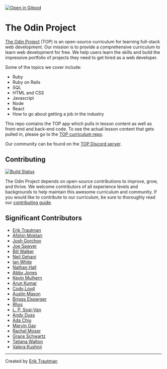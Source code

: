 [![Open in Gitpod](https://gitpod.io/button/open-in-gitpod.svg)](https://gitpod.io/#https://github.com/fetchly/the-odin-test)

# The Odin Project

[The Odin Project](https://www.theodinproject.com/) (TOP) is an open-source curriculum for learning full-stack web development. Our mission is to provide a comprehensive curriculum to learn web development for free. We help users learn the skills and build the impressive portfolio of projects they need to get hired as a web developer.

Some of the topics we cover include:

- Ruby
- Ruby on Rails
- SQL
- HTML and CSS
- Javascript
- Node
- React
- How to go about getting a job in the industry

This repo contains the TOP app which pulls in lesson content as well as front-end and back-end code. To see the actual lesson content that gets pulled in, please go to the [TOP curriculum repo](https://github.com/TheOdinProject/curriculum).

Our community can be found on the [TOP Discord server](https://discord.gg/fbFCkYabZB).

## Contributing

[![Build Status](https://circleci.com/gh/TheOdinProject/theodinproject.svg?style=svg)](https://app.circleci.com/pipelines/github/TheOdinProject/theodinproject)

The Odin Project depends on open-source contributions to improve, grow, and thrive. We welcome contributors of all experience levels and backgrounds to help maintain this awesome curriculum and community. If you would like to contribute to our curriculum, be sure to thoroughly read our [contributing guide](https://github.com/TheOdinProject/theodinproject/blob/main/CONTRIBUTING.md).

## Significant Contributors

- [Erik Trautman](https://github.com/eriktrautman)
- [Afshin Moktari](https://github.com/afshinator)
- [Josh Gorchov](https://github.com/gorchov)
- [Joe Sawyer](https://github.com/zkay)
- [Bill Walker](https://github.com/mach1010)
- [Neil Gehani](https://github.com/ngehani)
- [Ian White](http://github.com/Iawhite76)
- [Nathan Hall](http://github.com/dominathan)
- [Abby Jones](http://github.com/AbbyJonesDev)
- [Kevin Mulhern](https://github.com/KevinMulhern)
- [Arun Kumar](https://github.com/arku)
- [Cody Loyd](https://github.com/codyloyd)
- [Austin Mason](https://github.com/CouchofTomato)
- [Briggs Elsperger](https://github.com/I3uckwheat)
- [Rhys](https://github.com/105ron)
- [L. P. Soai-Van](https://github.com/leosoaivan)
- [Andy Duss](https://github.com/mindovermiles262)
- [Ada Chiu](https://github.com/adachiu)
- [Marvin Gay](https://github.com/marvingay)
- [Rachel Moser](https://github.com/rlmoser99)
- [Grace Schwartz](https://github.com/CatQueenCodes)
- [Tatiana Walton](https://github.com/twalton83)
- [Valera Kushnir](https://github.com/kashura)

---

Created by [Erik Trautman](http://www.github.com/eriktrautman)

